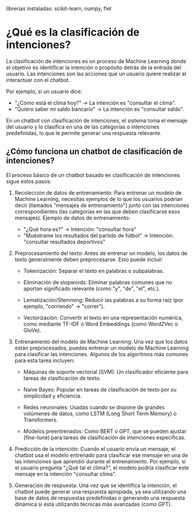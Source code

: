 librerias instaladas: scikit-learn, numpy, flet


# ¿Qué es la clasificación de intenciones?

La clasificación de intenciones es un proceso de Machine Learning donde el objetivo es identificar la intención o propósito detrás de la entrada del usuario. Las intenciones son las acciones que un usuario quiere realizar al interactuar con el chatbot.

Por ejemplo, si un usuario dice:
* "¿Cómo está el clima hoy?" → La intención es "consultar el clima".
* "Quiero saber mi saldo bancario" → La intención es "consultar saldo".

En un chatbot con clasificación de intenciones, el sistema toma el mensaje del usuario y lo clasifica en una de las categorías o intenciones predefinidas, lo que le permite generar una respuesta relevante.

## ¿Cómo funciona un chatbot de clasificación de intenciones?

El proceso básico de un chatbot basado en clasificación de intenciones sigue estos pasos:

1. Recolección de datos de entrenamiento: Para entrenar un modelo de Machine Learning, necesitas ejemplos de lo que los usuarios podrían decir (llamados "mensajes de entrenamiento") junto con las intenciones correspondientes (las categorías en las que deben clasificarse esos mensajes).
Ejemplo de datos de entrenamiento:
    * "¿Qué hora es?" → Intención: "consultar hora"
    * "Muéstrame los resultados del partido de fútbol" → Intención: "consultar resultados deportivos"

2. Preprocesamiento del texto: Antes de entrenar un modelo, los datos de texto generalmente deben preprocesarse. Esto puede incluir:

    * Tokenización: Separar el texto en palabras o subpalabras.

    * Eliminación de stopwords: Eliminar palabras comunes que no aportan significado relevante (como "y", "de", "el", etc.).

    * Lematización/Stemming: Reducir las palabras a su forma raíz (por ejemplo, "corriendo" → "correr").

    * Vectorización: Convertir el texto en una representación numérica, como mediante TF-IDF o Word Embeddings (como Word2Vec o GloVe).

3. Entrenamiento del modelo de Machine Learning: Una vez que los datos están preprocesados, puedes entrenar un modelo de Machine Learning para clasificar las intenciones. Algunos de los algoritmos más comunes para esta tarea incluyen:

    * Máquinas de soporte vectorial (SVM): Un clasificador eficiente para tareas de clasificación de texto.

    * Naive Bayes: Popular en tareas de clasificación de texto por su simplicidad y eficiencia.

    * Redes neuronales: Usadas cuando se dispone de grandes volúmenes de datos, como LSTM (Long Short Term Memory) o Transformers.

    * Modelos preentrenados: Como BERT o GPT, que se pueden ajustar (fine-tune) para tareas de clasificación de intenciones específicas.

4. Predicción de la intención: Cuando el usuario envía un mensaje, el chatbot usa el modelo entrenado para clasificar ese mensaje en una de las intenciones que aprendió durante el entrenamiento. Por ejemplo, si el usuario pregunta "¿Qué tal el clima?", el modelo podría clasificar este mensaje en la intención "consultar clima".

5. Generación de respuesta: Una vez que se identifica la intención, el chatbot puede generar una respuesta apropiada, ya sea utilizando una base de datos de respuestas predefinidas o generando una respuesta dinámica si está utilizando técnicas más avanzadas (como GPT).